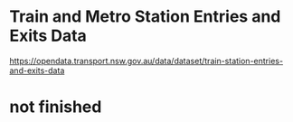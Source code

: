 # Train and Metro Station Entries and Exits Data

https://opendata.transport.nsw.gov.au/data/dataset/train-station-entries-and-exits-data

# not finished
